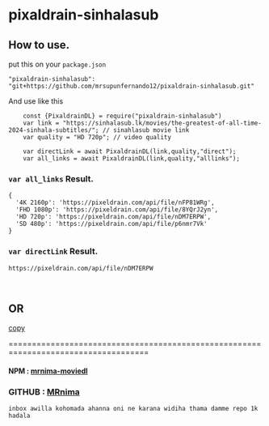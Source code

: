 # pixaldrain-sinhalasub

## How to use.
put this on your `package.json`
```
"pixaldrain-sinhalasub": "git+https://github.com/mrsupunfernando12/pixaldrain-sinhalasub.git"
```
And use like this
```
    const {PixaldrainDL} = require("pixaldrain-sinhalasub")
    var link = "https://sinhalasub.lk/movies/the-greatest-of-all-time-2024-sinhala-subtitles/"; // sinahlasub movie link
    var quality = "HD 720p"; // video quality
    
    var directLink = await PixaldrainDL(link,quality,"direct");
    var all_links = await PixaldrainDL(link,quality,"alllinks");

```
### `var all_links` Result.
```
{
  '4K 2160p': 'https://pixeldrain.com/api/file/nFP81WRg',
  'FHD 1080p': 'https://pixeldrain.com/api/file/8YQrJ2yn',
  'HD 720p': 'https://pixeldrain.com/api/file/nDM7ERPW',
  'SD 480p': 'https://pixeldrain.com/api/file/p6nmr7Vk'
}
```
### `var directLink` Result.
```
https://pixeldrain.com/api/file/nDM7ERPW
```
</br>

## OR
[copy](/copy.md)

====================================================================================

#### NPM : [mrnima-moviedl](https://www.npmjs.com/package/mrnima-moviedl)
### GITHUB : [MRnima](https://github.com/darkmakerofc)

```
inbox awilla kohomada ahanna oni ne karana widiha thama damme repo 1k hadala
```
